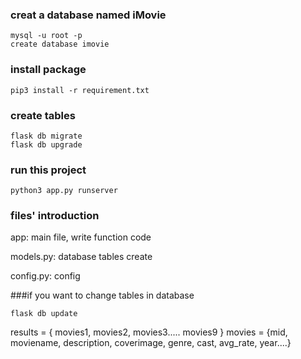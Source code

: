 ### creat a database named iMovie
```shell
mysql -u root -p
create database imovie
```
### install package
```shell
pip3 install -r requirement.txt
```

### create tables
```shell
flask db migrate
flask db upgrade
```

### run this project
```shell
python3 app.py runserver
```

### files' introduction 
app:  main file, write function code

models.py: database tables create

config.py:  config




###if you want to change tables in database
```shell
flask db update
```


results  = { movies1, movies2, movies3..... movies9 }
movies =  {mid, moviename, description, coverimage, genre, cast, avg_rate, year....}